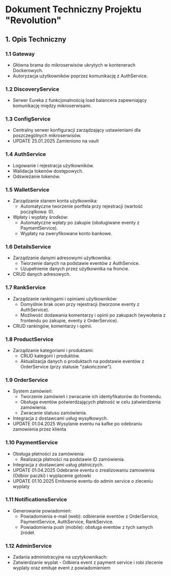 # Dokument Techniczny Projektu "Revolution"

## 1. Opis Techniczny
### 1.1 Gateway
- Główna brama do mikroserwisów ukrytych w kontenerach Dockerowych.
- Autoryzacja użytkowników poprzez komunikację z AuthService.

### 1.2 DiscoveryService
- Serwer Eureka z funkcjonalnością load balancera zapewniający komunikację między mikroserwisami.

### 1.3 ConfigService
- Centralny serwer konfiguracji zarządzający ustawieniami dla poszczególnych mikroserwisów.
- UPDATE 25.01.2025 Zamieniono na vault

### 1.4 AuthService
- Logowanie i rejestracja użytkowników.
- Walidacja tokenów dostępowych.
- Odświeżanie tokenów.

### 1.5 WalletService
- Zarządzanie stanem konta użytkownika:
    - Automatyczne tworzenie portfela przy rejestracji (wartość początkowa: 0).
- Wpłaty i wypłaty środków:
    - Automatyczne wpłaty po zakupie (obsługiwane eventy z PaymentService).
    - Wypłaty na zweryfikowane konto bankowe.

### 1.6 DetailsService
- Zarządzanie danymi adresowymi użytkownika:
    - Tworzenie danych na podstawie eventów z AuthService.
    - Uzupełnienie danych przez użytkownika na froncie.
- CRUD danych adresowych.

### 1.7 RankService
- Zarządzanie rankingami i opiniami użytkowników:
    - Domyślnie brak ocen przy rejestracji (tworzone eventy z AuthService).
    - Możliwość dodawania komentarzy i opinii po zakupach (wywołania z frontendu po zakupie, eventy z OrderService).
- CRUD rankingów, komentarzy i opinii.

### 1.8 ProductService
- Zarządzanie kategoriami i produktami:
    - CRUD kategorii i produktów.
    - Aktualizacja danych o produktach na podstawie eventów z OrderService (przy statusie "zakończone").

### 1.9 OrderService
- System zamówień:
    - Tworzenie zamówień i zwracanie ich identyfikatorów do frontendu.
    - Obsługa eventów potwierdzających płatność w celu zatwierdzenia zamówienia.
    - Zwracanie statusu zamówienia.
- Integracja z dostawcami usług wysyłkowych.
- UPDATE 01.04.2025 Wysylanie eventu na kafke po odebraniu zamowienia przez klienta

### 1.10 PaymentService
- Obsługa płatności za zamówienia:
    - Realizacja płatności na podstawie ID zamówienia.
- Integracja z dostawcami usług płatniczych.
- UPDATE 01.04.2025 Odebranie eventu o zrealizowaniu zamowienia (Odbior paczki) i wyplacenie gotowki
- UPDATE 01.10.2025 Emitownie eventu do admin service o zleceniu wyplaty


### 1.11 NotificationsService
- Generowanie powiadomień:
    - Powiadomienia e-mail (web): odbieranie eventów z OrderService, PaymentService, AuthService, RankService.
    - Powiadomienia push (mobile): obsługa eventów z tych samych źródeł.
  
### 1.12 AdminService
- Zadania administracyjne na uzytykownikach:
- Zatwierdzanie wyplat
       - Odbiera event z payment service i robi zlecenie wyplaty oraz emituje event z powiadomieniem
